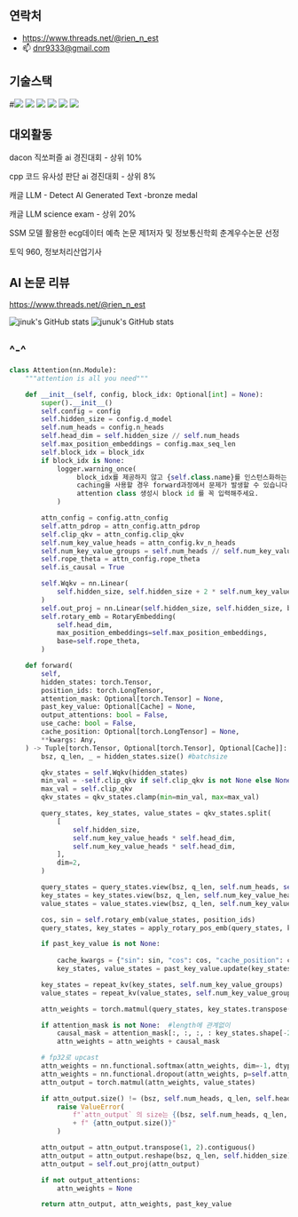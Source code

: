 연락처
---------------
- https://www.threads.net/@rien_n_est
- 📫 dnr9333@gmail.com



기술스택 
----------------
#<img src="https://img.shields.io/badge/PyTorch-EE4C2C?style=flat-square&logo=#PyTorch&logoColor=D1180B"/>
<img src="https://img.shields.io/badge/C++-345F53?style=flat-square&logo=C++&logoColor=345F53"/>
<img
src="https://img.shields.io/badge/FASTAPI-43EED6?style=flat-square&logo=#009688&logoColor=43EED6"/>
<img src="https://img.shields.io/badge/Django-0A3711?style=flat-square&logo=#Django&logoColor=0A3711"/>
<img src="https://img.shields.io/badge/Flutter-99CCFF?style=flat-square&logo=#Flutter&logoColor=99CCFF"/>
<img src="https://img.shields.io/badge/Docker-00q9F4?style=flat-square&logo=#Docker&logoColor=0019F4"/>









대외활동
---------------------

dacon 직쏘퍼즐 ai 경진대회 - 상위 10%

cpp 코드 유사성 판단 ai 경진대회 - 상위 8%

캐글 LLM - Detect AI Generated Text -bronze medal

캐글 LLM science exam - 상위 20%

SSM 모델 활용한 ecg데이터 예측 논문 제1저자
및 정보통신학회 춘계우수논문 선정

토익 960, 정보처리산업기사 

AI 논문 리뷰 
-------------
<https://www.threads.net/@rien_n_est>



![jinuk's GitHub stats](https://github-readme-stats.vercel.app/api?username=jinuk0211&show_icons=true&theme=radical)
![junuk's GitHub stats](https://github-readme-stats.vercel.app/api?username=jinuk0211&show_icons=true&theme=radical)





 ^-^
-----------
```python
class Attention(nn.Module):
    """attention is all you need"""

    def __init__(self, config, block_idx: Optional[int] = None):
        super().__init__()
        self.config = config
        self.hidden_size = config.d_model
        self.num_heads = config.n_heads
        self.head_dim = self.hidden_size // self.num_heads
        self.max_position_embeddings = config.max_seq_len
        self.block_idx = block_idx
        if block_idx is None:
            logger.warning_once(
                 block_idx를 제공하지 않고 {self.class.name}를 인스턴스화하는 것은 권장되지 않으며,
                 caching을 사용할 경우 forward과정에서 문제가 발생할 수 있습니다.
                 attention class 생성시 block id 를 꼭 입력해주세요.
            )

        attn_config = config.attn_config
        self.attn_pdrop = attn_config.attn_pdrop
        self.clip_qkv = attn_config.clip_qkv
        self.num_key_value_heads = attn_config.kv_n_heads
        self.num_key_value_groups = self.num_heads // self.num_key_value_heads
        self.rope_theta = attn_config.rope_theta
        self.is_causal = True

        self.Wqkv = nn.Linear(
            self.hidden_size, self.hidden_size + 2 * self.num_key_value_heads * self.head_dim, bias=False
        )
        self.out_proj = nn.Linear(self.hidden_size, self.hidden_size, bias=False)
        self.rotary_emb = RotaryEmbedding(
            self.head_dim,
            max_position_embeddings=self.max_position_embeddings,
            base=self.rope_theta,
        )

    def forward(
        self,
        hidden_states: torch.Tensor,
        position_ids: torch.LongTensor,
        attention_mask: Optional[torch.Tensor] = None,
        past_key_value: Optional[Cache] = None,
        output_attentions: bool = False,
        use_cache: bool = False,
        cache_position: Optional[torch.LongTensor] = None,
        **kwargs: Any,
    ) -> Tuple[torch.Tensor, Optional[torch.Tensor], Optional[Cache]]:
        bsz, q_len, _ = hidden_states.size() #batchsize

        qkv_states = self.Wqkv(hidden_states)
        min_val = -self.clip_qkv if self.clip_qkv is not None else None
        max_val = self.clip_qkv
        qkv_states = qkv_states.clamp(min=min_val, max=max_val)

        query_states, key_states, value_states = qkv_states.split(
            [
                self.hidden_size,
                self.num_key_value_heads * self.head_dim,
                self.num_key_value_heads * self.head_dim,
            ],
            dim=2,
        )

        query_states = query_states.view(bsz, q_len, self.num_heads, self.head_dim).transpose(1, 2)
        key_states = key_states.view(bsz, q_len, self.num_key_value_heads, self.head_dim).transpose(1, 2)
        value_states = value_states.view(bsz, q_len, self.num_key_value_heads, self.head_dim).transpose(1, 2)

        cos, sin = self.rotary_emb(value_states, position_ids)
        query_states, key_states = apply_rotary_pos_emb(query_states, key_states, cos, sin)

        if past_key_value is not None:
            
            cache_kwargs = {"sin": sin, "cos": cos, "cache_position": cache_position}
            key_states, value_states = past_key_value.update(key_states, value_states, self.block_idx, cache_kwargs)

        key_states = repeat_kv(key_states, self.num_key_value_groups)
        value_states = repeat_kv(value_states, self.num_key_value_groups)

        attn_weights = torch.matmul(query_states, key_states.transpose(2, 3)) / math.sqrt(self.head_dim)

        if attention_mask is not None:  #length에 관계없이 
            causal_mask = attention_mask[:, :, :, : key_states.shape[-2]]
            attn_weights = attn_weights + causal_mask

        # fp32로 upcast
        attn_weights = nn.functional.softmax(attn_weights, dim=-1, dtype=torch.float32).to(query_states.dtype)
        attn_weights = nn.functional.dropout(attn_weights, p=self.attn_pdrop, training=self.training)
        attn_output = torch.matmul(attn_weights, value_states)

        if attn_output.size() != (bsz, self.num_heads, q_len, self.head_dim):
            raise ValueError(
                f"`attn_output` 의 size는 {(bsz, self.num_heads, q_len, self.head_dim)}여야합니다 , 하지만 지금 size :"
                + f" {attn_output.size()}"
            )

        attn_output = attn_output.transpose(1, 2).contiguous()
        attn_output = attn_output.reshape(bsz, q_len, self.hidden_size)
        attn_output = self.out_proj(attn_output)

        if not output_attentions:
            attn_weights = None

        return attn_output, attn_weights, past_key_value

```
